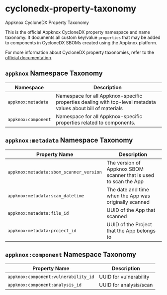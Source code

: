 # cyclonedx-property-taxonomy
Appknox CycloneDX Property Taxonomy


This is the official Appknox CycloneDX property namespace and name taxonomy. It documents all custom key/value `properties` that may be added to components in CycloneDX SBOMs created using the Appknox platform.

For more information about CycloneDX property taxonomies, refer to the [official documentation](https://github.com/CycloneDX/cyclonedx-property-taxonomy).

## `appknox` Namespace Taxonomy

| Namespace             | Description                                                                                                    |
| --------------------- | -------------------------------------------------------------------------------------------------------------- |
| `appknox:metadata`    | Namespace for all Appknox-specific properties dealing with top-level metadata values about bill of materials   |
| `appknox:component`   | Namespace for all Appknox-specific properties related to components.                                           |

## `appknox:metadata` Namespace Taxonomy

| Property Name                             | Description                                                         |
| ----------------------------------------- | ------------------------------------------------------------------- |
| `appknox:metadata:sbom_scanner_version`   | The version of Appknox SBOM scanner that is used to scan the App    |
| `appknox:metadata:scan_datetime`          | The date and time when the App was originally scanned               |
| `appknox:metadata:file_id`                | UUID of the App that scanned                                        |
| `appknox:metadata:project_id`             | UUID of the Project that the App belongs to                         |

## `appknox:component` Namespace Taxonomy

| Property Name                          | Description                             |
| -------------------------------------- | --------------------------------------- |
| `appknox:component:vulnerability_id`   | UUID for vulnerability                  |
| `appknox:component:analysis_id`        | UUID for analysis/scan                  |

